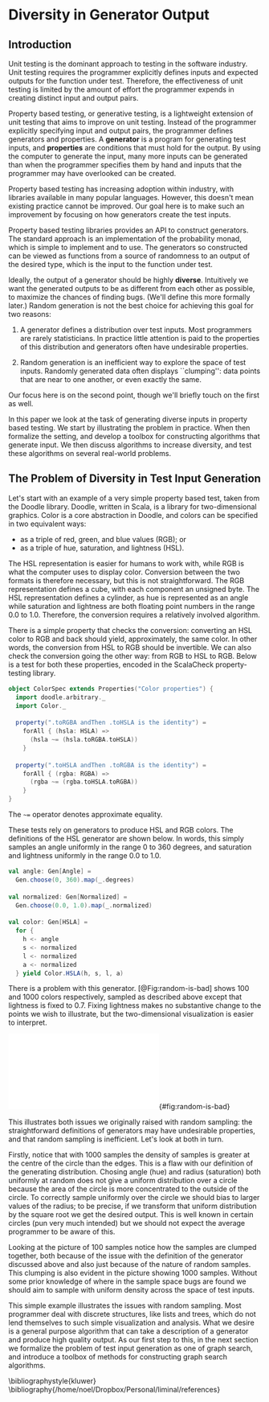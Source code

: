 # Diversity in Generator Output

## Introduction

Unit testing is the dominant approach to testing in the software industry. Unit testing requires the programmer explicitly defines inputs and expected outputs for the function under test. Therefore, the effectiveness of unit testing is limited by the amount of effort the programmer expends in creating distinct input and output pairs. 

Property based testing, or generative testing, is a lightweight extension of unit testing that aims to improve on unit testing. Instead of the programmer explicitly specifying input and output pairs, the programmer defines generators and properties. A **generator** is a program for generating test inputs, and **properties** are conditions that must hold for the output. By using the computer to generate the input, many more inputs can be generated than when the programmer specifies them by hand and inputs that the programmer may have overlooked can be created.

Property based testing has increasing adoption within industry, with libraries available in many popular languages. However, this doesn't mean existing practice cannot be improved. Our goal here is to make such an improvement by focusing on how generators create the test inputs. 

Property based testing libraries provides an API to construct generators. The standard approach is an implementation of the probability monad, which is simple to implement and to use. The generators so constructed can be viewed as functions from a source of randomness to an output of the desired type, which is the input to the function under test.

Ideally, the output of a generator should be highly **diverse**. Intuitively we want the generated outputs to be as different from each other as possible, to maximize the chances of finding bugs. (We'll define this more formally later.) Random generation is not the best choice for achieving this goal for two reasons: 

1.  A generator defines a distribution over test inputs. Most programmers are rarely statisticians. In practice little attention is paid to the properties of this distribution and generators often have undesirable properties.

2.  Random generation is an inefficient way to explore the space of test inputs. Randomly generated data often displays ``clumping'': data points that are near to one another, or even exactly the same. 

Our focus here is on the second point, though we'll briefly touch on the first as well.

In this paper we look at the task of generating diverse inputs in property based testing. We start by illustrating the problem in practice. When then formalize the setting, and develop a toolbox for constructing algorithms that generate input. We then discuss algorithms to increase diversity, and test these algorithms on several real-world problems.


## The Problem of Diversity in Test Input Generation

Let's start with an example of a very simple property based test, taken from the Doodle library. Doodle, written in Scala, is a library for two-dimensional graphics. Color is a core abstraction in Doodle, and colors can be specified in two equivalent ways:

-   as a triple of red, green, and blue values (RGB); or
-   as a triple of hue, saturation, and lightness (HSL).

The HSL representation is easier for humans to work with, while RGB is what the computer uses to display color. Conversion between the two formats is therefore necessary, but this is not straightforward. The RGB representation defines a cube, with each component an unsigned byte. The HSL representation defines a cylinder, as hue is represented as an angle while saturation and lightness are both floating point numbers in the range 0.0 to 1.0. Therefore, the conversion requires a relatively involved algorithm.

There is a simple property that checks the conversion: converting an HSL color to RGB and back should yield, approximately, the same color. In other words, the conversion from HSL to RGB should be invertible. We can also check the conversion going the other way: from RGB to HSL to RGB. Below is a test for both these properties, encoded in the ScalaCheck property-testing library.

```scala
object ColorSpec extends Properties("Color properties") {
  import doodle.arbitrary._
  import Color._

  property(".toRGBA andThen .toHSLA is the identity") =
    forAll { (hsla: HSLA) =>
      (hsla ~= (hsla.toRGBA.toHSLA))
    }

  property(".toHSLA andThen .toRGBA is the identity") = 
    forAll { (rgba: RGBA) =>
      (rgba ~= (rgba.toHSLA.toRGBA))
    }
}
```

The `~=` operator denotes approximate equality.

These tests rely on generators to produce HSL and RGB colors. The definitions of the HSL generator are shown below. In words, this simply samples an angle uniformly in the range 0 to 360 degrees, and saturation and lightness uniformly in the range 0.0 to 1.0.

```scala
val angle: Gen[Angle] =
  Gen.choose(0, 360).map(_.degrees)

val normalized: Gen[Normalized] =
  Gen.choose(0.0, 1.0).map(_.normalized)

val color: Gen[HSLA] =
  for {
    h <- angle
    s <- normalized
    l <- normalized
    a <- normalized
  } yield Color.HSLA(h, s, l, a)
```

There is a problem with this generator. [@Fig:random-is-bad] shows 100 and 1000 colors respectively, sampled as described above except that lightness is fixed to 0.7. Fixing lightness makes no substantive change to the points we wish to illustrate, but the two-dimensional visualization is easier to interpret.

![100 and 1000 random colors, keeping lightness constant but allowing hue and saturation to vary](random-is-bad.pdf){#fig:random-is-bad}

This illustrates both issues we originally raised with random sampling: the straightforward definitions of generators may have undesirable properties, and that random sampling is inefficient. Let's look at both in turn.

Firstly, notice that with 1000 samples the density of samples is greater at the centre of the circle than the edges. This is a flaw with our definition of the generating distribution. Chosing angle (hue) and radius (saturation) both uniformly at random does not give a uniform distribution over a circle because the area of the circle is more concentrated to the outside of the circle. To correctly sample uniformly over the circle we should bias to larger values of the radius; to be precise, if we transform that uniform distribution by the square root we get the desired output. This is well known in certain circles (pun very much intended) but we should not expect the average programmer to be aware of this.

Looking at the picture of 100 samples notice how the samples are clumped together, both because of the issue with the definition of the generator discussed above and also just because of the nature of random samples. This clumping is also evident in the picture showing 1000 samples. Without some prior knowledge of where in the sample space bugs are found we should aim to sample
with uniform density across the space of test inputs.

This simple example illustrates the issues with random sampling. Most programmer deal with discrete structures, like lists and trees, which do not lend themselves to such simple visualization and analysis. What we desire is a general purpose algorithm that can take a description of a generator and produce high quality output. As our first step to this, in the next section we formalize the problem of test input generation as one of graph search, and introduce a toolbox of methods for constructing graph search algorithms.


\bibliographystyle{kluwer}
\bibliography{/home/noel/Dropbox/Personal/liminal/references}

